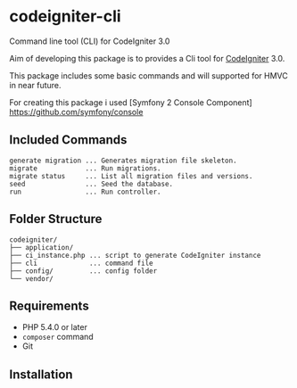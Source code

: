 # codeigniter-cli
Command line tool (CLI) for CodeIgniter 3.0


Aim of developing this package is to provides a Cli tool for [CodeIgniter](https://github.com/bcit-ci/CodeIgniter) 3.0.

This package includes some basic commands and will supported for HMVC in near future.

For creating this package i used [Symfony 2 Console Component] https://github.com/symfony/console

## Included Commands

~~~
generate migration ... Generates migration file skeleton.
migrate            ... Run migrations.
migrate status     ... List all migration files and versions.
seed               ... Seed the database.
run                ... Run controller.
~~~

## Folder Structure

```
codeigniter/
├── application/
├── ci_instance.php ... script to generate CodeIgniter instance
├── cli             ... command file
├── config/         ... config folder
└── vendor/
```

## Requirements

* PHP 5.4.0 or later
* `composer` command
* Git

## Installation
